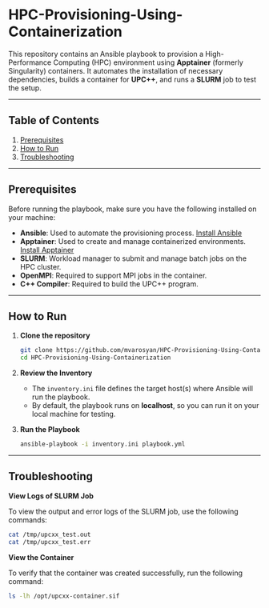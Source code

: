 # HPC-Provisioning-Using-Containerization

This repository contains an Ansible playbook to provision a High-Performance Computing (HPC) environment using **Apptainer** (formerly Singularity) containers. It automates the installation of necessary dependencies, builds a container for **UPC++**, and runs a **SLURM** job to test the setup.

---

## **Table of Contents**
1. [Prerequisites](#prerequisites)
2. [How to Run](#how-to-run)
3. [Troubleshooting](#troubleshooting)

---

## **Prerequisites**

Before running the playbook, make sure you have the following installed on your machine:

- **Ansible**: Used to automate the provisioning process. [Install Ansible](https://docs.ansible.com/ansible/latest/installation_guide/index.html)
- **Apptainer**: Used to create and manage containerized environments. [Install Apptainer](https://apptainer.org/)
- **SLURM**: Workload manager to submit and manage batch jobs on the HPC cluster.
- **OpenMPI**: Required to support MPI jobs in the container.
- **C++ Compiler**: Required to build the UPC++ program.

---

## **How to Run**

1. **Clone the repository**
   ```bash
   git clone https://github.com/mvarosyan/HPC-Provisioning-Using-Containerization.git
   cd HPC-Provisioning-Using-Containerization
   ```
   
2. **Review the Inventory**
    - The `inventory.ini` file defines the target host(s) where Ansible will run the playbook.
    - By default, the playbook runs on **localhost**, so you can run it on your local machine for testing.

3. **Run the Playbook**
    ```bash
    ansible-playbook -i inventory.ini playbook.yml
    ```

---

## **Troubleshooting**

**View Logs of SLURM Job**

To view the output and error logs of the SLURM job, use the following commands:

```bash
cat /tmp/upcxx_test.out 
cat /tmp/upcxx_test.err
```

**View the Container**

To verify that the container was created successfully, run the following command:

```bash
ls -lh /opt/upcxx-container.sif
```
